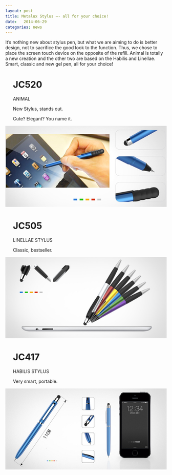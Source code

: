 ```yaml
---
layout: post
title: Metalux Stylus —- all for your choice!
date:   2014-06-29
categories: news
---
```


It’s nothing new about stylus pen, but what we are aiming to do is better design, not to sacrifice the good look to the function. Thus, we chose to place the screen touch device on the opposite of the refill. Animal is totally a new creation and the other two are based on the Habilis and Linellae. Smart, classic and new gel pen, all for your choice!

<div class="comments-2">
    <ul class="pen-2">
        <h1>JC520</h1>
        <p>ANIMAL</p>
        <p>New Stylus, stands out.</p>
        <p>Cute? Elegant? You name it.</p>
    </ul>
    <p class="pen-2-img"><img src="/images/posts/metalux-stylus-1.jpg" alt="erasion-2" /></p>
</div>

<div class="comments-2">
    <ul class="pen-2">
        <h1>JC505</h1>
        <p>LINELLAE STYLUS</p>
        <p>Classic, bestseller.</p>
    </ul>
    <p class="pen-2-img"><img src="/images/posts/metalux-stylus-2.jpg" alt="erasion-2" /></p>
</div>

<div class="comments-2">
    <ul class="pen-2">
        <h1>JC417</h1>
        <p>HABILIS STYLUS</p>
        <p>Very smart, portable.</p>
    </ul>
    <p class="pen-2-img"><img src="/images/posts/metalux-stylus-3.jpg" alt="erasion-2" /></p>
</div>

